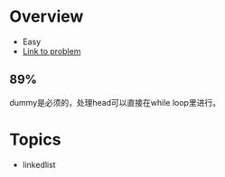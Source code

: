 # Overview
- Easy
- [Link to problem](https://leetcode.com/problems/merge-two-sorted-lists/submissions/)

## 89%
dummy是必须的，处理head可以直接在while loop里进行。

# Topics
- linkedlist